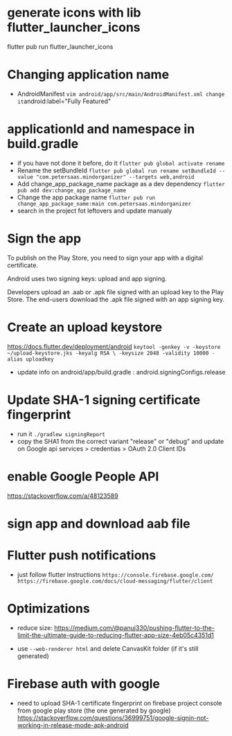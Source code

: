 # generate icons with lib flutter_launcher_icons
flutter pub run flutter_launcher_icons

# Changing application name 
* AndroidManifest
`
vim android/app/src/main/AndroidManifest.xml
change it `android:label="Fully Featured"`
`
# applicationId and namespace in build.gradle
* if you have not done it before, do it
`
flutter pub global activate rename
`
* Rename the setBundleId
`
flutter pub global run rename setBundleId --value "com.petersaas.mindorganizer" --targets web,android
`
* Add change_app_package_name package as a dev dependency
`
flutter pub add dev:change_app_package_name
`
* Change the app package name
`
flutter pub run change_app_package_name:main com.petersaas.mindorganizer
`
* search in the project fot leftovers and update manualy

# Sign the app
To publish on the Play Store, you need to sign your app with a digital certificate.

Android uses two signing keys: upload and app signing.

Developers upload an .aab or .apk file signed with an upload key to the Play Store.
The end-users download the .apk file signed with an app signing key.

# Create an upload keystore
https://docs.flutter.dev/deployment/android
`
keytool -genkey -v -keystore ~/upload-keystore.jks -keyalg RSA \
        -keysize 2048 -validity 10000 -alias uploadkey
`
* update info on android/app/build.gradle : android.signingConfigs.release

# Update SHA-1 signing certificate fingerprint 
* run it
`
./gradlew signingReport
`
* copy the SHA1 from the correct variant "release" or "debug" and update on Google api services > credentias > OAuth 2.0 Client IDs


# enable Google People API
https://stackoverflow.com/a/48123589

# sign app and download aab file

# Flutter push notifications
* just follow flutter instructions
`
https://console.firebase.google.com/
https://firebase.google.com/docs/cloud-messaging/flutter/client
`

# Optimizations
* reduce size: https://medium.com/@panuj330/pushing-flutter-to-the-limit-the-ultimate-guide-to-reducing-flutter-app-size-4eb05c4351d1
- use `--web-renderer html` and delete CanvasKit folder (if it's still generated)

# Firebase auth with google
* need to upload SHA-1 certificate fingerprint on firebase project console from google play store (the one generated by google)
https://stackoverflow.com/questions/36999751/google-signin-not-working-in-release-mode-apk-android

